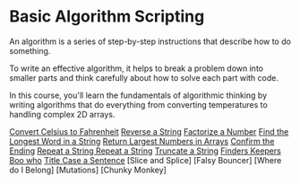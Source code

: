 # Basic Algorithm Scripting

An algorithm is a series of step-by-step instructions that describe how to do something.

To write an effective algorithm, it helps to break a problem down into smaller parts and think carefully about how to solve each part with code.

In this course, you'll learn the fundamentals of algorithmic thinking by writing algorithms that do everything from converting temperatures to handling complex 2D arrays.

[Convert Celsius to Fahrenheit](./celsius_fahrenheit.js)
[Reverse a String](./reverse_string.js)
[Factorize a Number](./factorial.js)
[Find the Longest Word in a String](./longest_word.js)
[Return Largest Numbers in Arrays](./return_largest.js)
[Confirm the Ending](./confirm_endings.js)
[Repeat a String Repeat a String](./repeat_repeat.js)
[Truncate a String](./truncate_string.js)
[Finders Keepers](./finders_keepers.js)
[Boo who](./boo_who.js)
[Title Case a Sentence](./title_case_sentense.js)
[Slice and Splice]
[Falsy Bouncer]
[Where do I Belong]
[Mutations]
[Chunky Monkey]
